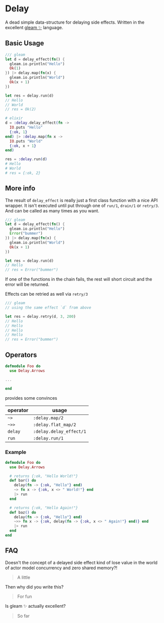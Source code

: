 # Delay

A dead simple data-structure for delaying side effects. Written in the excellent [gleam ✨](https://gleam.run/) language.

## Basic Usage

```rust
/// gleam
let d = delay_effect(fn() {
  gleam.io.println("Hello")
  Ok(1)
}) |> delay.map(fn(x) {
  gleam.io.println("World")
  Ok(x + 1)
})

let res = delay.run(d)
// Hello
// World
// res = Ok(2)
```

```elixir
# elixir
d = :delay.delay_effect(fn -> 
  IO.puts "Hello"
  {:ok, 1}
end) |> :delay.map(fn x -> 
  IO.puts "World"
  {:ok, x + 1}
end)

res = :delay.run(d)
# Hello
# World
# res = {:ok, 2}
```

## More info

The result of `delay_effect` is really just a first class function with a nice API wrapper. It isn't executed until put through one of `run/1`, `drain/1` or `retry/3`. And can be called as many times as you want.

```rust
/// gleam
let d = delay_effect(fn() {
  gleam.io.println("Hello")
  Error("bummer")
}) |> delay.map(fn(x) {
  gleam.io.println("World")
  Ok(x + 1)
})

let res = delay.run(d)
// Hello
// res = Error("bummer")
```

If one of the functions in the chain fails, the rest will short circuit and the error will be returned.

Effects can be retried as well via `retry/3`

```rust
/// gleam
// using the same effect `d` from above

let res = delay.retry(d, 3, 200)
// Hello
// Hello
// Hello
// Hello
// res = Error("bummer")
```

## Operators

```elixir
defmodule Foo do
  use Delay.Arrows

...

end
```

provides some convinces

| operator | usage                   |
| -------- | ----------------------- |
| `~>`     | `:delay.map/2`          |
| `~>>`    | `:delay.flat_map/2`     |
| `delay`  | `:delay.delay_effect/1` |
| `run`    | `:delay.run/1`          |

### Example

```elixir
defmodule Foo do
  use Delay.Arrows

  # returns {:ok, "Hello World!"}
  def bar() do
    delay(fn -> {:ok, "Hello"} end)
    ~> fn x -> {:ok, x <> " World!"} end
    |> run
  end

  # returns {:ok, "Hello Again!"}
  def baz() do
    delay(fn -> {:ok, "Hello"} end)
    ~>> fn x -> {:ok, delay(fn -> {:ok, x <> " Again!"} end)} end
    |> run
  end
end
```

## FAQ

Doesn't the concept of a delayed side effect kind of lose value in the world of actor model concurrency and zero shared memory?!

> A little

Then why did you write this?

> For fun

Is gleam ✨ actually excellent?

> So far
